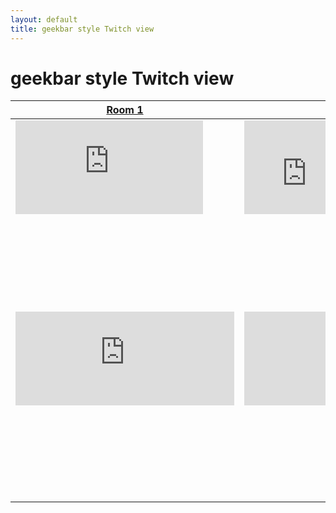 ```yaml
---
layout: default
title: geekbar style Twitch view
---
```

# geekbar style Twitch view

<table class="tbl-r03">
  <thead>
    <tr>
      <th><a href="https://www.twitch.tv/ieeevr2020_great_room_1?tt_content=text_link&tt_medium=live_embed">Room 1</a></th>
      <th><a href="https://www.twitch.tv/ieeevr2020_great_room_2?tt_content=text_link&tt_medium=live_embed">Room 2</a></th>
      <th><a href="https://www.twitch.tv/ieeevr2020_studio_1?tt_content=text_link&tt_medium=live_embed">Studio 1</a></th>
    </tr>
  </thead>
  <tbody>
    <tr>
      <td><iframe src="https://player.twitch.tv/?channel=ieeevr2020_great_room_1" frameborder="0" allowfullscreen="true" scrolling="no" allow-same-origin></iframe></td>
      <td><iframe src="https://player.twitch.tv/?channel=ieeevr2020_great_room_2" frameborder="0" allowfullscreen="true" scrolling="no" width="200" allow-same-origin></iframe></td>
      <td><iframe src="https://player.twitch.tv/?channel=ieeevr2020_studio_1" frameborder="0" allowfullscreen="true" scrolling="no" width="200" allow-same-origin></iframe></td>
    </tr>
    <tr class="last">
      <td><iframe src="https://www.twitch.tv/embed/ieeevr2020_great_room_1/chat" frameborder="0" scrolling="no" width="350"></iframe></td>
      <td><iframe src="https://www.twitch.tv/embed/ieeevr2020_great_room_2/chat" frameborder="0" scrolling="no" width="350"></iframe></td>
      <td><iframe src="https://www.twitch.tv/embed/ieeevr2020_studio_1/chat" frameborder="0" scrolling="no" width="350" height="450"></td>
    </tr>
  </tbody>
</table>

<table class="tbl-r02" width=100%>
  <tr>
    <th>見出し01(th)</th>
    <td>内容（コンテンツ）</td>
    <td>内容（コンテンツ）</td>
    <td>内容（コンテンツ）</td>
  </tr>
  <tr>
    <th>見出し01(th)</th>
    <td>内容（コンテンツ）</td>
    <td>内容（コンテンツ）</td>
    <td>内容（コンテンツ）</td>
  </tr>
  <tr class="last">
    <th>見出し01(th)</th>
    <td>内容（コンテンツ）</td>
    <td>内容（コンテンツ）</td>
    <td>内容（コンテンツ）</td>
  </tr>
</table>
